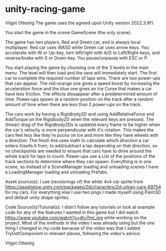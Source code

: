 # unity-racing-game
Vilgot Ottestig
The game uses the agreed upon Unity version 2022.3.9f1.

You start the game in the scene GameScene (the only scene).

The game has two players, Red and Green car, and is always local multiplayer. Red car uses WASD while Green car uses arrow keys. You accelerate with W or Up-key, turn left/right with A/D or Left/Right-keys, and reverse/brake with S or Down-key. You pause/unpause with ESC or P.

You start playing the game by choosing one of the 3 levels in the main menu. The level will then load and the race will immediately start. The first car to complete the required number of laps wins. There are two power-ups that can appear. The red-orange one gives a speed boost by increasing the acceleration force and the blue one gives an Ice Curse that makes a car have less friction. The effects dissappear after a predetermined amount of time. Power-ups spawn at a random position on the track after a random amount of time when there are less than 2 power-ups on the track.

The cars work by having a Rigidbody2D and using AddRelativeForce and AddTorque on the Rigidbody2D when the relevant keys are pressed. The (linear) drag of the Rigidbody2Ds is updated every frame to be higher when the car's velocity is more perpendicular with it's rotation. This makes the cars feel less like they're pucks on ice and more like they have wheels with a direction. The finish line uses math to calculate which direction a car enters it/exits it from, to add/subtract a lap depending on that direction, so no checkpoints are needed to ensure that cars have to drive around the whole track for laps to count. Power-ups use a List of the positions of the track sections to determine where they can spawn. Everything is in one scene, so instead of a SceneManager loading and unloading scenes I have a LoadingManager loading and unloading Prefabs.
  
Asset source(s):
I use (recolorings of) the white 4x4 car sprite from https://assetstore.unity.com/packages/2d/characters/2d-urban-cars-89754 for my cars. For everything else I use two pngs I made myself using Paint3D and default unity shape sprites.

Code Source(s)/Tutorial(s):
I didn't follow any tutorials or look at example code for any of the features I wanted in this game but I did watch https://www.youtube.com/watch?v=dtv7mjj_iog while working on the project. Most of the methods in the video I was already using but the one thing I changed in my code because of the video was that I added TryGetComponent in relevant places, following the video's advice.

Vilgot Ottestig